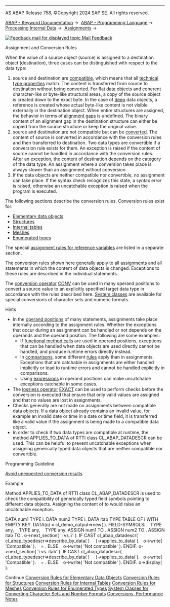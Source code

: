   

* * *

AS ABAP Release 758, ©Copyright 2024 SAP SE. All rights reserved.

[ABAP - Keyword Documentation](https://help.sap.com/doc/abapdocu_758_index_htm/7.58/en-US/abenabap.htm) →  [ABAP - Programming Language](https://help.sap.com/doc/abapdocu_758_index_htm/7.58/en-US/abenabap_reference.htm) →  [Processing Internal Data](https://help.sap.com/doc/abapdocu_758_index_htm/7.58/en-US/abenabap_data_working.htm) →  [Assignments](https://help.sap.com/doc/abapdocu_758_index_htm/7.58/en-US/abenvalue_assignments.htm) → 

 [![](Mail.gif?object=Mail.gif "Feedback mail for displayed topic") Mail Feedback](mailto:f1_help@sap.com?subject=Feedback%20on%20ABAP%20Documentation&body=Document:%20Assignment%20and%20Conversion%20Rules%2C%20ABENCONVERSION_RULES%2C%20758%0D%0A%0D%0AError:%0D%0A%0D%0A%0D%0A%0D%0ASuggestion%20for%20improvement:)

Assignment and Conversion Rules

When the value of a source object (source) is assigned to a destination object (destination), three cases can be distinguished with respect to the data type:

1.  source and destination are [compatible](https://help.sap.com/doc/abapdocu_758_index_htm/7.58/en-US/abencompatible_glosry.htm "Glossary Entry"), which means that all [technical type properties](https://help.sap.com/doc/abapdocu_758_index_htm/7.58/en-US/abentechnical_type_prpt_glosry.htm "Glossary Entry") match. The content is transferred from source to destination without being converted. For flat data objects and coherent character-like or byte-like structural areas, a copy of the source object is created down to the exact byte. In the case of [deep](https://help.sap.com/doc/abapdocu_758_index_htm/7.58/en-US/abendeep_glosry.htm "Glossary Entry") data objects, a reference is created whose actual byte-like content is not visible externally in the destination object. When entire structures are assigned, the behavior in terms of [alignment gaps](https://help.sap.com/doc/abapdocu_758_index_htm/7.58/en-US/abenalignment_gap_glosry.htm "Glossary Entry") is undefined. The binary content of an alignment gap in the destination structure can either be copied from the source structure or keep the original value.
2.  source and destination are not compatible but can be [converted](https://help.sap.com/doc/abapdocu_758_index_htm/7.58/en-US/abenconvertible_glosry.htm "Glossary Entry"). The content of source is converted in accordance with the conversion rules and then transferred to destination. Two data types are convertible if a conversion rule exists for them. An exception is raised if the content of source cannot be handled in accordance with the conversion rules. After an exception, the content of destination depends on the category of the data type. An assignment where a conversion takes place is always slower than an assignment without conversion.
3.  If the data objects are neither compatible nor convertible, no assignment can take place. If the syntax check recognizes this state, a syntax error is raised, otherwise an uncatchable exception is raised when the program is executed.

The following sections describe the conversion rules. Conversion rules exist for:

-   [Elementary data objects](https://help.sap.com/doc/abapdocu_758_index_htm/7.58/en-US/abenconversion_elementary.htm)
-   [Structures](https://help.sap.com/doc/abapdocu_758_index_htm/7.58/en-US/abenconversion_struc.htm)
-   [Internal tables](https://help.sap.com/doc/abapdocu_758_index_htm/7.58/en-US/abenconversion_itab.htm)
-   [Meshes](https://help.sap.com/doc/abapdocu_758_index_htm/7.58/en-US/abenconversion_mesh.htm)
-   [Enumerated types](https://help.sap.com/doc/abapdocu_758_index_htm/7.58/en-US/abenconversion_enumerated.htm)

The special [assignment rules for reference variables](https://help.sap.com/doc/abapdocu_758_index_htm/7.58/en-US/abenconversion_references.htm) are listed in a separate section.

The conversion rules shown here generally apply to all [assignments](https://help.sap.com/doc/abapdocu_758_index_htm/7.58/en-US/abenequals_operator.htm) and all statements in which the content of data objects is changed. Exceptions to these rules are described in the individual statements.

The [conversion operator](https://help.sap.com/doc/abapdocu_758_index_htm/7.58/en-US/abenconversion_operator_glosry.htm "Glossary Entry") [CONV](https://help.sap.com/doc/abapdocu_758_index_htm/7.58/en-US/abenconstructor_expression_conv.htm) can be used in many operand positions to convert a source value to an explicitly specified target data type in accordance with the rules described here. [System classes](https://help.sap.com/doc/abapdocu_758_index_htm/7.58/en-US/abencl_abap_conv.htm) are available for special conversions of character sets and numeric formats.

Hints

-   In the [operand positions](https://help.sap.com/doc/abapdocu_758_index_htm/7.58/en-US/abenoperand_position_glosry.htm "Glossary Entry") of many statements, assignments take place internally according to the assignment rules. Whether the exceptions that occur during an assignment can be handled or not depends on the operands and the operand position. The following are some examples:
    -   If [functional method calls](https://help.sap.com/doc/abapdocu_758_index_htm/7.58/en-US/abapcall_method_functional.htm) are used in operand positions, exceptions that can be handled when data objects are used directly cannot be handled, and produce runtime errors directly instead.
    -   In [comparisons](https://help.sap.com/doc/abapdocu_758_index_htm/7.58/en-US/abenlogexp.htm), some different [rules](https://help.sap.com/doc/abapdocu_758_index_htm/7.58/en-US/abenlogexp_rules_operands.htm) apply than in assignments. Exceptions that are catchable in assignments are either handled implicitly or lead to runtime errors and cannot be handled explicitly in comparisons.
    -   Using [expressions](https://help.sap.com/doc/abapdocu_758_index_htm/7.58/en-US/abenexpression_glosry.htm "Glossary Entry") in operand positions can make uncatchable exceptions catchable in some cases.
-   The [lossless operator](https://help.sap.com/doc/abapdocu_758_index_htm/7.58/en-US/abenlossless_operator_glosry.htm "Glossary Entry") [EXACT](https://help.sap.com/doc/abapdocu_758_index_htm/7.58/en-US/abenconstructor_expression_exact.htm) can be used to perform checks before the conversion is executed that ensure that only valid values are assigned and that no values are lost in assignments.
-   Checks generally are not made on assignments between compatible data objects. If a data object already contains an invalid value, for example an invalid date or time in a date or time field, it is transferred like a valid value if the assignment is being made to a compatible data object.
-   In order to check if two data types are compatible at runtime, the method APPLIES\_TO\_DATA of RTTI class CL\_ABAP\_DATADESCR can be used. This can be helpful to prevent uncatchable exceptions when assigning generically typed data objects that are neither compatible nor convertible.

Programming Guideline

[Avoid unexpected conversion results](https://help.sap.com/doc/abapdocu_758_index_htm/7.58/en-US/abenuse_conversion_rules_guidl.htm "Guideline")

Example

Method APPLIES\_TO\_DATA of RTTI class CL\_ABAP\_DATADESCR is used to check the compatibility of generically typed field symbols pointing to different data objects. Assigning the content of <fs1> to <fs3> would raise an uncatchable exception.

DATA num1 TYPE i.
DATA num2 TYPE i.
DATA itab TYPE TABLE OF i WITH EMPTY KEY.
DATA(o) = cl\_demo\_output=>new( ).
FIELD-SYMBOLS:
  <fs1> TYPE any,
  <fs2> TYPE any,
  <fs3> TYPE any.
ASSIGN num1 TO <fs1>.
ASSIGN num2 TO <fs2>.
ASSIGN itab TO <fs3>.
o->next\_section( 'i vs. i' ).
IF CAST cl\_abap\_datadescr( cl\_abap\_typedescr=>describe\_by\_data( <fs1> )
    )->applies\_to\_data( <fs2> ).
  o->write( 'Compatible' ).
  <fs1> = <fs2>.
ELSE.
  o->write( 'Not compatible' ).
ENDIF.
o->next\_section( 'i vs. itab' ).
IF CAST cl\_abap\_datadescr( cl\_abap\_typedescr=>describe\_by\_data( <fs1> )
    )->applies\_to\_data( <fs3> ).
  o->write( 'Compatible' ).
  <fs1> = <fs3>.
ELSE.
  o->write( 'Not compatible' ).
ENDIF.
o->display( ).

Continue
[Conversion Rules for Elementary Data Objects](https://help.sap.com/doc/abapdocu_758_index_htm/7.58/en-US/abenconversion_elementary.htm)
[Conversion Rules for Structures](https://help.sap.com/doc/abapdocu_758_index_htm/7.58/en-US/abenconversion_struc.htm)
[Conversion Rules for Internal Tables](https://help.sap.com/doc/abapdocu_758_index_htm/7.58/en-US/abenconversion_itab.htm)
[Conversion Rules for Meshes](https://help.sap.com/doc/abapdocu_758_index_htm/7.58/en-US/abenconversion_mesh.htm)
[Conversion Rules for Enumerated Types](https://help.sap.com/doc/abapdocu_758_index_htm/7.58/en-US/abenconversion_enumerated.htm)
[System Classes for Converting Character Sets and Number Formats](https://help.sap.com/doc/abapdocu_758_index_htm/7.58/en-US/abencl_abap_conv.htm)
[Conversions, Performance Notes](https://help.sap.com/doc/abapdocu_758_index_htm/7.58/en-US/abenconversion_perfo.htm)